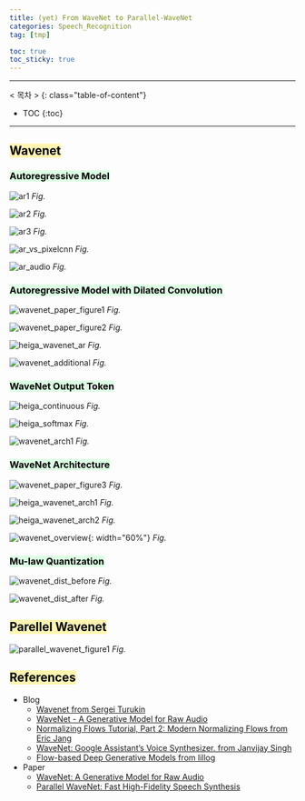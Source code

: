 ```yaml
---
title: (yet) From WaveNet to Parallel-WaveNet
categories: Speech_Recognition
tag: [tmp]

toc: true
toc_sticky: true
---
```


---
< 목차 >
{: class="table-of-content"}
* TOC
{:toc}
---







## <mark style='background-color: #fff5b1'> Wavenet </mark>

### <mark style='background-color: #dcffe4'> Autoregressive Model </mark>

![ar1](/assets/images/wavenet/ar1.png)
*Fig.*

![ar2](/assets/images/wavenet/ar3.png)
*Fig.*

![ar3](/assets/images/wavenet/ar2.png)
*Fig.*


![ar_vs_pixelcnn](/assets/images/wavenet/ar_vs_pixelcnn.png)
*Fig.*

![ar_audio](/assets/images/wavenet/ar_audio.png)
*Fig.*






### <mark style='background-color: #dcffe4'> Autoregressive Model with Dilated Convolution </mark>


![wavenet_paper_figure1](/assets/images/wavenet/wavenet_paper_figure1.png)
*Fig.*

![wavenet_paper_figure2](/assets/images/wavenet/wavenet_paper_figure2.png)
*Fig.*

![heiga_wavenet_ar](/assets/images/wavenet/heiga_wavenet_ar.png)
*Fig.*

![wavenet_additional](/assets/images/wavenet/wavenet_additional.png)
*Fig.*





### <mark style='background-color: #dcffe4'> WaveNet Output Token </mark>

![heiga_continuous](/assets/images/wavenet/heiga_continuous.png)
*Fig.*

![heiga_softmax](/assets/images/wavenet/heiga_softmax.png)
*Fig.*

![wavenet_arch1](/assets/images/wavenet/wavenet_arch1.png)
*Fig.*






### <mark style='background-color: #dcffe4'> WaveNet Architecture </mark>

![wavenet_paper_figure3](/assets/images/wavenet/wavenet_paper_figure3.png)
*Fig.*

![heiga_wavenet_arch1](/assets/images/wavenet/heiga_wavenet_arch1.png)
*Fig.*

![heiga_wavenet_arch2](/assets/images/wavenet/heiga_wavenet_arch2.png)
*Fig.*

![wavenet_overview](/assets/images/wavenet/wavenet_overview.png){: width="60%"}
*Fig.*





### <mark style='background-color: #dcffe4'> Mu-law Quantization </mark>

![wavenet_dist_before](/assets/images/wavenet/wavenet_dist_before.png)
*Fig.*

![wavenet_dist_after](/assets/images/wavenet/wavenet_dist_after.png)
*Fig.*






## <mark style='background-color: #fff5b1'> Parellel Wavenet </mark>

![parallel_wavenet_figure1](/assets/images/wavenet/parallel_wavenet_figure1.png)
*Fig.*






## <mark style='background-color: #fff5b1'> References </mark>

- Blog
  - [Wavenet from Sergei Turukin](https://sergeiturukin.com/2017/03/02/wavenet.html)
  - [WaveNet - A Generative Model for Raw Audio](http://musyoku.github.io/2016/09/18/wavenet-a-generative-model-for-raw-audio/)
  - [Normalizing Flows Tutorial, Part 2: Modern Normalizing Flows from Eric Jang](https://blog.evjang.com/2018/01/nf2.html)
  - [WaveNet: Google Assistant’s Voice Synthesizer. from Janvijay Singh](https://towardsdatascience.com/wavenet-google-assistants-voice-synthesizer-a168e9af13b1)
  - [Flow-based Deep Generative Models from lillog](https://lilianweng.github.io/lil-log/2018/10/13/flow-based-deep-generative-models.html)
- Paper
  - [WaveNet: A Generative Model for Raw Audio](https://arxiv.org/pdf/1609.03499)
  - [Parallel WaveNet: Fast High-Fidelity Speech Synthesis](https://arxiv.org/pdf/1711.10433)
